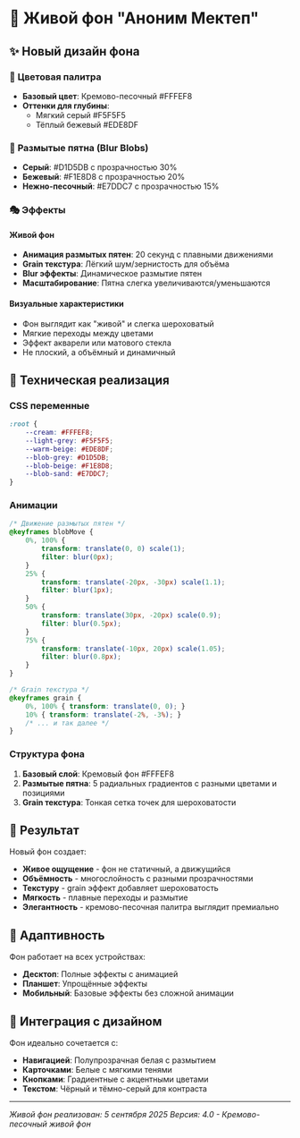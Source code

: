 # 🎨 Живой фон "Аноним Мектеп"

## ✨ Новый дизайн фона

### 🎨 **Цветовая палитра**
- **Базовый цвет**: Кремово-песочный #FFFEF8
- **Оттенки для глубины**: 
  - Мягкий серый #F5F5F5
  - Тёплый бежевый #EDE8DF

### 🌊 **Размытые пятна (Blur Blobs)**
- **Серый**: #D1D5DB с прозрачностью 30%
- **Бежевый**: #F1E8D8 с прозрачностью 20%
- **Нежно-песочный**: #E7DDC7 с прозрачностью 15%

### 🎭 **Эффекты**

#### Живой фон
- **Анимация размытых пятен**: 20 секунд с плавными движениями
- **Grain текстура**: Лёгкий шум/зернистость для объёма
- **Blur эффекты**: Динамическое размытие пятен
- **Масштабирование**: Пятна слегка увеличиваются/уменьшаются

#### Визуальные характеристики
- Фон выглядит как "живой" и слегка шероховатый
- Мягкие переходы между цветами
- Эффект акварели или матового стекла
- Не плоский, а объёмный и динамичный

## 🔧 **Техническая реализация**

### CSS переменные
```css
:root {
    --cream: #FFFEF8;
    --light-grey: #F5F5F5;
    --warm-beige: #EDE8DF;
    --blob-grey: #D1D5DB;
    --blob-beige: #F1E8D8;
    --blob-sand: #E7DDC7;
}
```

### Анимации
```css
/* Движение размытых пятен */
@keyframes blobMove {
    0%, 100% { 
        transform: translate(0, 0) scale(1);
        filter: blur(0px);
    }
    25% { 
        transform: translate(-20px, -30px) scale(1.1);
        filter: blur(1px);
    }
    50% { 
        transform: translate(30px, -20px) scale(0.9);
        filter: blur(0.5px);
    }
    75% { 
        transform: translate(-10px, 20px) scale(1.05);
        filter: blur(0.8px);
    }
}

/* Grain текстура */
@keyframes grain {
    0%, 100% { transform: translate(0, 0); }
    10% { transform: translate(-2%, -3%); }
    /* ... и так далее */
}
```

### Структура фона
1. **Базовый слой**: Кремовый фон #FFFEF8
2. **Размытые пятна**: 5 радиальных градиентов с разными цветами и позициями
3. **Grain текстура**: Тонкая сетка точек для шероховатости

## 🎯 **Результат**

Новый фон создает:
- **Живое ощущение** - фон не статичный, а движущийся
- **Объёмность** - многослойность с разными прозрачностями
- **Текстуру** - grain эффект добавляет шероховатость
- **Мягкость** - плавные переходы и размытие
- **Элегантность** - кремово-песочная палитра выглядит премиально

## 📱 **Адаптивность**

Фон работает на всех устройствах:
- **Десктоп**: Полные эффекты с анимацией
- **Планшет**: Упрощённые эффекты
- **Мобильный**: Базовые эффекты без сложной анимации

## 🎨 **Интеграция с дизайном**

Фон идеально сочетается с:
- **Навигацией**: Полупрозрачная белая с размытием
- **Карточками**: Белые с мягкими тенями
- **Кнопками**: Градиентные с акцентными цветами
- **Текстом**: Чёрный и тёмно-серый для контраста

---

*Живой фон реализован: 5 сентября 2025*
*Версия: 4.0 - Кремово-песочный живой фон*
